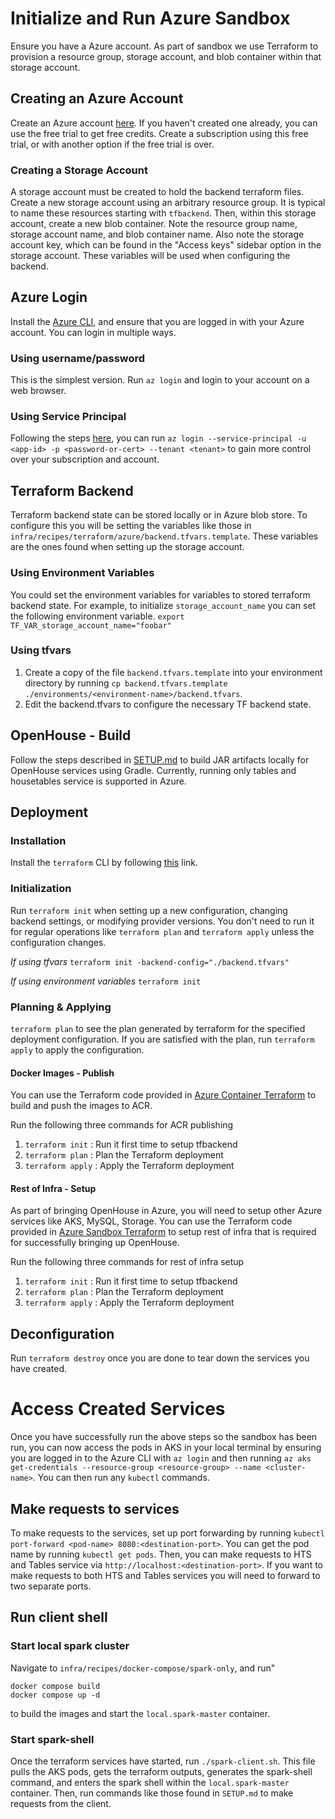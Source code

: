 # Initialize and Run Azure Sandbox
Ensure you have a Azure account. As part of sandbox we use Terraform to provision a resource group, storage account, and blob container within that storage account. 

## Creating an Azure Account

Create an Azure account [here](https://azure.microsoft.com/en-us/pricing/purchase-options/azure-account). If you haven't created one already, you can use the free trial to get free credits. Create a subscription using this free trial, or with another option if the free trial is over.

### Creating a Storage Account

A storage account must be created to hold the backend terraform files. Create a new storage account using an arbitrary resource group. It is typical to name these resources starting with `tfbackend`. Then, within this storage account, create a new blob container. Note the resource group name, storage account name, and blob container name. Also note the storage account key, which can be found in the "Access keys" sidebar option in the storage account. These variables will be used when configuring the backend.

## Azure Login

Install the [Azure CLI](https://learn.microsoft.com/en-us/cli/azure/), and ensure that you are logged in with your Azure account. You can login in multiple ways.

### Using username/password

This is the simplest version. Run `az login` and login to your account on a web browser.

### Using Service Principal

Following the steps [here](https://learn.microsoft.com/en-us/cli/azure/authenticate-azure-cli-service-principal), you can run `az login --service-principal -u <app-id> -p <password-or-cert> --tenant <tenant>` to gain more control over your subscription and account.

## Terraform Backend
 
Terraform backend state can be stored locally or in Azure blob store. To configure this you will be setting the variables like those in `infra/recipes/terraform/azure/backend.tfvars.template`. These variables are the ones found when setting up the storage account.

### Using Environment Variables
You could set the environment variables for variables to stored terraform backend state. For example, to initialize `storage_account_name` you can set the following environment variable.
`export TF_VAR_storage_account_name="foobar"`

### Using tfvars
1. Create a copy of the file `backend.tfvars.template` into your environment directory by running
`cp backend.tfvars.template ./environments/<environment-name>/backend.tfvars`.
2. Edit the backend.tfvars to configure the necessary TF backend state.

## OpenHouse  - Build

Follow the steps described in [SETUP.md](SETUP.md#build-containers) to build JAR artifacts locally for OpenHouse services using Gradle. Currently, running only tables and housetables service is supported in Azure.

## Deployment

### Installation

Install the `terraform` CLI by following [this](https://developer.hashicorp.com/terraform/tutorials/aws-get-started/install-cli) link.

### Initialization

Run `terraform init` when setting up a new configuration, changing backend settings, or modifying provider versions. You don't need to run it for regular operations like `terraform plan` and `terraform apply` unless the configuration changes.

_If using tfvars_
`terraform init -backend-config="./backend.tfvars"`

_If using environment variables_
`terraform init`

### Planning & Applying

`terraform plan` to see the plan generated by terraform for the specified deployment configuration. If you are satisfied with the plan, run `terraform apply` to apply the configuration.

#### Docker Images - Publish

You can use the Terraform code provided in [Azure Container Terraform](infra/recipes/terraform/azure/environments/container) to build and push the images to ACR.

Run the following three commands for ACR publishing

1. `terraform init` : Run it first time to setup tfbackend
2. `terraform plan` : Plan the Terraform deployment
3. `terraform apply` : Apply the Terraform deployment

#### Rest of Infra - Setup

As part of bringing OpenHouse in Azure, you will need to setup other Azure services like AKS, MySQL, Storage. You can use the Terraform code provided in [Azure Sandbox Terraform](infra/recipes/terraform/azure/environments/sandbox) to setup rest of infra that is required for successfully bringing up OpenHouse.

Run the following three commands for rest of infra setup

1. `terraform init` : Run it first time to setup tfbackend
2. `terraform plan` : Plan the Terraform deployment
3. `terraform apply` : Apply the Terraform deployment

## Deconfiguration

Run `terraform destroy` once you are done to tear down the services you have created.

# Access Created Services

Once you have successfully run the above steps so the sandbox has been run, you can now access the pods in AKS in your local terminal by ensuring you are logged in to the Azure CLI with `az login` and then running
`az aks get-credentials --resource-group <resource-group> --name <cluster-name>`. You can then run any `kubectl` commands.

## Make requests to services

To make requests to the services, set up port forwarding by running `kubectl port-forward <pod-name> 8080:<destination-port>`. You can get the pod name by running `kubectl get pods`. Then, you can make requests to HTS and Tables service via `http://localhost:<destination-port>`. If you want to make requests to both HTS and Tables services you will need to forward to two separate ports.

## Run client shell

### Start local spark cluster

Navigate to `infra/recipes/docker-compose/spark-only`, and run"
```
docker compose build
docker compose up -d
```
to build the images and start the `local.spark-master` container.

### Start spark-shell

Once the terraform services have started, run `./spark-client.sh`. This file pulls the AKS pods, gets the terraform outputs, generates the spark-shell command, and enters the spark shell within the `local.spark-master` container. Then, run commands like those found in `SETUP.md` to make requests from the client.